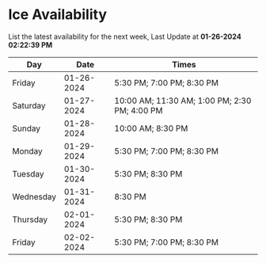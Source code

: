 # Ice Availability

List the latest availability for the next week, Last Update at **01-26-2024 02:22:39 PM**

| Day         | Date        | Times       |
| ----------- | ----------- | ----------- |
|Friday|01-26-2024|5:30 PM; 7:00 PM; 8:30 PM|
|Saturday|01-27-2024|10:00 AM; 11:30 AM; 1:00 PM; 2:30 PM; 4:00 PM|
|Sunday|01-28-2024|10:00 AM; 8:30 PM|
|Monday|01-29-2024|5:30 PM; 7:00 PM; 8:30 PM|
|Tuesday|01-30-2024|5:30 PM; 8:30 PM|
|Wednesday|01-31-2024|8:30 PM|
|Thursday|02-01-2024|5:30 PM; 8:30 PM|
|Friday|02-02-2024|5:30 PM; 7:00 PM; 8:30 PM|
